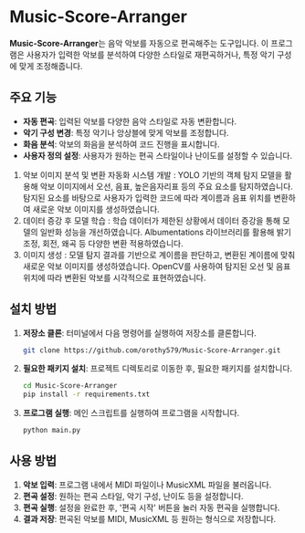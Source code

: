 # Music-Score-Arranger

**Music-Score-Arranger**는 음악 악보를 자동으로 편곡해주는 도구입니다. 이 프로그램은 사용자가 입력한 악보를 분석하여 다양한 스타일로 재편곡하거나, 특정 악기 구성에 맞게 조정해줍니다.

## 주요 기능

- **자동 편곡**: 입력된 악보를 다양한 음악 스타일로 자동 변환합니다.
- **악기 구성 변경**: 특정 악기나 앙상블에 맞게 악보를 조정합니다.
- **화음 분석**: 악보의 화음을 분석하여 코드 진행을 표시합니다.
- **사용자 정의 설정**: 사용자가 원하는 편곡 스타일이나 난이도를 설정할 수 있습니다.

1. 악보 이미지 분석 및 변환 자동화 시스템 개발 : YOLO 기반의 객체 탐지 모델을 활용해 악보 이미지에서 오선, 음표, 높은음자리표 등의 주요 요소를 탐지하였습니다. 탐지된 요소를 바탕으로 사용자가 입력한 코드에 따라 계이름과 음표 위치를 변환하여 새로운 악보 이미지를 생성하였습니다.
2. 데이터 증강 후 모델 학습 : 학습 데이터가 제한된 상황에서 데이터 증강을 통해 모델의 일반화 성능을 개선하였습니다. Albumentations 라이브러리를 활용해 밝기 조정, 회전, 왜곡 등 다양한 변환 적용하였습니다.
3. 이미지 생성 : 모델 탐지 결과를 기반으로 계이름을 판단하고, 변환된 계이름에 맞춰 새로운 악보 이미지를 생성하였습니다. OpenCV를 사용하여 탐지된 오선 및 음표 위치에 따라 변환된 악보를 시각적으로 표현하였습니다. 

## 설치 방법

1. **저장소 클론**: 터미널에서 다음 명령어를 실행하여 저장소를 클론합니다.

   ```bash
   git clone https://github.com/orothy579/Music-Score-Arranger.git
   ```

2. **필요한 패키지 설치**: 프로젝트 디렉토리로 이동한 후, 필요한 패키지를 설치합니다.

   ```bash
   cd Music-Score-Arranger
   pip install -r requirements.txt
   ```

3. **프로그램 실행**: 메인 스크립트를 실행하여 프로그램을 시작합니다.

   ```bash
   python main.py
   ```

## 사용 방법

1. **악보 입력**: 프로그램 내에서 MIDI 파일이나 MusicXML 파일을 불러옵니다.
2. **편곡 설정**: 원하는 편곡 스타일, 악기 구성, 난이도 등을 설정합니다.
3. **편곡 실행**: 설정을 완료한 후, '편곡 시작' 버튼을 눌러 자동 편곡을 실행합니다.
4. **결과 저장**: 편곡된 악보를 MIDI, MusicXML 등 원하는 형식으로 저장합니다.
